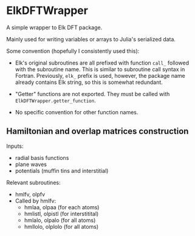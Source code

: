 # ElkDFTWrapper

A simple wrapper to Elk DFT package.

Mainly used for writing variables or arrays to Julia's serialized data.

Some convention (hopefully I consistently used this):

- Elk's original subroutines are all prefixed with function `call_` followed with
  the subroutine name. This is similar to subroutine call syntax in Fortran.
  Previously, `elk_` prefix is used, however, the package name already contains Elk
  string, so this is somewhat redundant.

- "Getter" functions are not exported.
  They must be called with `ElkDFTWrapper.getter_function`.

- No specific convention for other function names.

## Hamiltonian and overlap matrices construction

Inputs:
- radial basis functions
- plane waves
- potentials (muffin tins and interstitial)

Relevant subroutines:
- hmlfv, olpfv
- Called by hmlfv:
  - hmlaa, olpaa (for each atoms)
  - hmlistl, olpistl (for interstitital)
  - hmlalo, olpalo (for all atoms)
  - hmllolo, olplolo (for all atoms)
